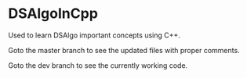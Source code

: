 # DSAlgoInCpp
Used to learn DSAlgo important concepts using C++.

Goto the master branch to see the updated files with proper comments.

Goto the dev branch to see the currently working code.
